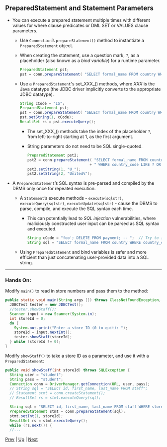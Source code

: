 ## PreparedStatement and Statement Parameters

* You can execute a prepared statement multiple times with different values for where clause predicates or DML SET or VALUES clause parameters.

  * Use `Connection`’s `prepareStatement()` method to instantiate a `PreparedStatement` object.

  * When creating the statement, use a question mark, `?`, as a placeholder (also known as a _bind variable_) for a runtime parameter.

    ```java
    PreparedStatement pst;
    pst = conn.prepareStatement( "SELECT formal_name FROM country WHERE country_code = ?");
    ```

  * Use a `PreparedStatement`'s set_XXX_() methods, where _XXX_ is the Java datatype (the JDBC driver implicitly converts to the appropriate JDBC datatype).

    ```java
    String cCode = "IS";
    PreparedStatement pst;
    pst = conn.prepareStatement( "SELECT formal_name FROM country WHERE country_code = ?");
    pst.setString(1, cCode);
    ResultSet rs = pst.executeQuery();
    ```

    * The set_XXX_() methods take the index of the placeholder `?`, from left-to-right starting at 1, as the first argument.

    * String parameters do not need to be SQL single-quoted.

      ```java
      PreparedStatement pst2;
      pst2 = conn.prepareStatement( "SELECT formal_name FROM country "
                                  + " WHERE country_code LIKE ? OR country LIKE ?");
      pst2.setString(1, "U_");
      pst2.setString(2, "United%");
      ```

* A `PreparedStatement`’s SQL syntax is pre-parsed and compiled by the DBMS only once for repeated execution.

  * A `Statement`’s execute methods - `execute(sqlstr)`, `executeQuery(sqlstr)`, `executeUpdate(sqlstr)` - cause the DBMS to parse, compile, and execute the SQL syntax each time.

    * This can potentially lead to _SQL injection_ vulnerabilities, where maliciously constructed user input can be parsed as SQL syntax and executed.

      ```java
      String cCode = "foo'; DELETE FROM payment; -- ";  // Try to inject a DELETE statement
      String sql = "SELECT formal_name FROM country WHERE country_code = '" + cCode + "'";
      ```

  * Using `PreparedStatement` and bind variables is safer and more efficient than just concatenating user-provided data into a SQL string.

<hr>

### Hands On:

Modify `main()` to read in store numbers and pass them to the method:

  ```java
  public static void main(String args []) throws ClassNotFoundException, SQLException {
    JDBCTest tester = new JDBCTest();
    //tester.showStaff();
    Scanner input = new Scanner(System.in);
    int storeId = 0;
    do {
      System.out.print("Enter a store ID (0 to quit): ");
      storeId = input.nextInt();
      tester.showStaff(storeId);
    } while (storeId != 0);
  }
  ```

Modify `showStaff()` to take a store ID as a parameter, and use it with a `PreparedStatement`:

  ```java
  public void showStaff(int storeId) throws SQLException {
    String user = "student";
    String pass = "student";
    Connection conn = DriverManager.getConnection(URL, user, pass);
    // String sql = "SELECT id, first_name, last_name FROM staff";
    // Statement stmt = conn.createStatement();
    // ResultSet rs = stmt.executeQuery(sql);

    String sql = "SELECT id, first_name, last_name FROM staff WHERE store_id = ?";
    PreparedStatement stmt = conn.prepareStatement(sql);
    stmt.setInt(1, storeId);
    ResultSet rs = stmt.executeQuery();
    while (rs.next()) {
    //...
  ```

[Prev](ResultSet.md) | [Up](../README.md) | [Next](JDBCTypes.md)

